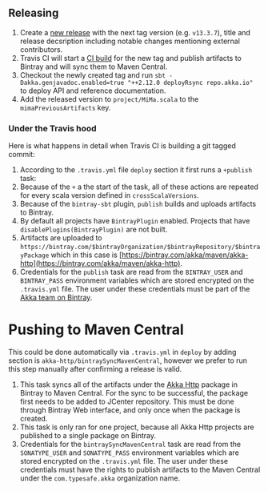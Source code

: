 ## Releasing

1. Create a [new release](https://github.com/akka/akka-http/releases/new) with the next tag version (e.g. `v13.3.7`), title and release decsription including notable changes mentioning external contributors.
2. Travis CI will start a [CI build](https://travis-ci.org/akka/akka-http/builds) for the new tag and publish artifacts to Bintray and will sync them to Maven Central.
3. Checkout the newly created tag and run `sbt -Dakka.genjavadoc.enabled=true "++2.12.0 deployRsync repo.akka.io"` to deploy API and reference documentation.
4. Add the released version to `project/MiMa.scala` to the `mimaPreviousArtifacts` key.

### Under the Travis hood

Here is what happens in detail when Travis CI is building a git tagged commit:

1. According to the `.travis.yml` file `deploy` section it first runs a `+publish` task:
  1. Because of the `+` a the start of the task, all of these actions are repeated for every scala version defined in `crossScalaVersions`.
  2. Because of the `bintray-sbt` plugin, `publish` builds and uploads artifacts to Bintray.
  3. By default all projects have `BintrayPlugin` enabled. Projects that have `disablePlugins(BintrayPlugin)` are not built.
  4. Artifacts are uploaded to `https://bintray.com/$bintrayOrganization/$bintrayRepository/$bintrayPackage` which in this case is [https://bintray.com/akka/maven/akka-http](https://bintray.com/akka/maven/akka-http).
  5. Credentials for the `publish` task are read from the `BINTRAY_USER` and `BINTRAY_PASS` environment variables which are stored encrypted on the `.travis.yml` file. The user under these credentials must be part of the [Akka team on Bintray](https://bintray.com/akka/).
  
# Pushing to Maven Central
This could be done automatically via `.travis.yml` in `deploy` by adding section is `akka-http/bintraySyncMavenCentral`, however we prefer to run this step manually after confirming a release is valid.

  1. This task syncs all of the artifacts under the [Akka Http](https://bintray.com/akka/maven/akka-http) package in Bintray to Maven Central. For the sync to be successful, the package first needs to be added to JCenter repository. This must be done through Bintray Web interface, and only once when the package is created.
  2. This task is only ran for one project, because all Akka Http projects are published to a single package on Bintray.
  3. Credentials for the `bintraySyncMavenCentral` task are read from the `SONATYPE_USER` and `SONATYPE_PASS` environment variables which are stored encrypted on the `.travis.yml` file. The user under these credentials must have the rights to publish artifacts to the Maven Central under the `com.typesafe.akka` organization name.
